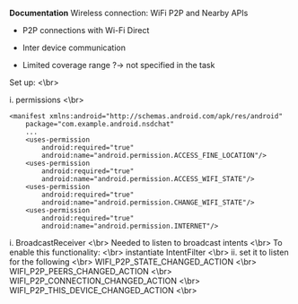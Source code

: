 **Documentation**
Wireless connection: WiFi P2P and Nearby APIs

* P2P connections with Wi-Fi Direct

* Inter device communication

* Limited coverage range ?-> not specified in the task

Set up: <\br>

i. permissions <\br>
```
<manifest xmlns:android="http://schemas.android.com/apk/res/android"
    package="com.example.android.nsdchat"
    ...
    <uses-permission
        android:required="true"
        android:name="android.permission.ACCESS_FINE_LOCATION"/>
    <uses-permission
        android:required="true"
        android:name="android.permission.ACCESS_WIFI_STATE"/>
    <uses-permission
        android:required="true"
        android:name="android.permission.CHANGE_WIFI_STATE"/>
    <uses-permission
        android:required="true"
        android:name="android.permission.INTERNET"/>
```

i. BroadcastReceiver <\br>
Needed to listen to broadcast intents <\br>
To enable this functionality: <\br>
 instantiate IntentFilter <\br>
ii. set it to listen for the following <\br>
WIFI_P2P_STATE_CHANGED_ACTION <\br>
WIFI_P2P_PEERS_CHANGED_ACTION <\br>
WIFI_P2P_CONNECTION_CHANGED_ACTION <\br>
WIFI_P2P_THIS_DEVICE_CHANGED_ACTION <\br>




 






